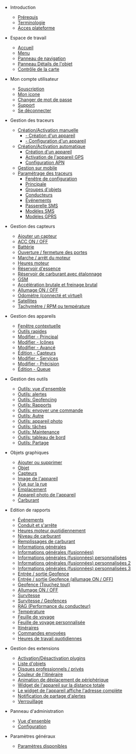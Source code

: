 - Introduction 

  - [Prérequis](introduction.md?id=prérequis)
  - [Terminologie](introduction.md?id=terminologie)
  - [Acces plateforme](introduction.md?id=accès-à-la-plateforme)

- Espace de travail
  
  - [Accueil](espace-de-travail.md?id=ecran-d39accueil)
  - [Menu](espace-de-travail.md?id=menu)
  - [Panneau de navigation](espace-de-travail.md?id=panneau-de-navigation)
  - [Panneau Détails de l'objet](espace-de-travail.md?id=panneau-détails-de-l39objet)
  - [Contrôle de la carte](espace-de-travail.md?id=contrôle-de-la-carte)

- Mon compte utilisateur

  - [Souscription](compte-utilisateurs.md?id=souscription)
  - [Mon icone](compte-utilisateurs.md?id=mes-icônes)
  - [Changer de mot de passe](compte-utilisateurs.md?id=changer-le-mot-de-passe)
  - [Support](compte-utilisateurs.md?id=support)
  - [Se déconnecter](compte-utilisateurs.md?id=se-déconnecter)

- Gestion des traceurs

  - [Création/Activation manuelle](gestion-manuelle-traceurs.md)
    - [- Création d'un appareil](gestion-manuelle-traceurs.md?id=création-d39un-appareil)
    - [- Configuration d'un appareil](gestion-manuelle-traceurs.md?id=configuration-d39un-appareil)
  - [Création/Activation automatique](gestion-auto-traceurs.md)
    - [Création d'un appareil](gestion-auto-traceurs.md?id=création-d39un-appareil)
    - [Activation de l'appareil GPS](gestion-auto-traceurs.md?id=activation-de-l39appareil-gps)
    - [Configuration APN](gestion-auto-traceurs.md?id=configuration-apn)
  - [Gestion sur mobile](gestion-sur-mobile.md)
  - [Paramétrage des traceurs](parametrage-des-traceurs.md)
    - [Fenêtre de configuration](parametrage-des-traceurs.md?id=fenêtre-de-configuration)
    - [Principale](parametrage-des-traceurs.md?id=principale)
    - [Groupes d'objets](parametrage-des-traceurs.md?id=groupes-d39objets)
    - [Conducteurs](parametrage-des-traceurs.md?id=conducteurs)
    - [Événements](parametrage-des-traceurs.md?id=Événements)
    - [Passerelle SMS](parametrage-des-traceurs.md?id=passerelle-sms)
    - [Modèles SMS](parametrage-des-traceurs.md?id=modèles-sms)
    - [Modèles GPRS](parametrage-des-traceurs.md?id=modèles-gprs)

- Gestion des capteurs

  - [Ajouter un capteur](gestion-des-capteurs.md?id=ajouter-un-capteur)
  - [ACC ON / OFF](gestion-des-capteurs.md?id=acc-on-off)
  - [Battérie](gestion-des-capteurs.md?id=battérie)
  - [Ouverture / fermeture des portes](gestion-des-capteurs.md?id=ouverture-fermeture-des-portes)
  - [Marche / arrêt du moteur](gestion-des-capteurs.md?id=marche-arrêt-du-moteur)
  - [Heures moteur](gestion-des-capteurs.md?id=heures-moteur)
  - [Réservoir d'essence](gestion-des-capteurs.md?id=réservoir-d39essence)
  - [Réservoir de carburant avec étalonnage](gestion-des-capteurs.md?id=réservoir-de-carburant-avec-étalonnage)
  - [GSM](gestion-des-capteurs.md?id=gsm)
  - [Accélération brutale et freinage brutal](gestion-des-capteurs.md?id=accélération-brutale-et-freinage-brutal)
  - [Allumage ON / OFF](gestion-des-capteurs.md?id=allumage-on-off)
  - [Odomètre (connecté et virtuel)](gestion-des-capteurs.md?id=odomètre-connecté-et-virtuel)
  - [Satellites](gestion-des-capteurs.md?id=satellites)
  - [Tachymètre / RPM ou température](gestion-des-capteurs.md?id=tachymètre-rpm-ou-température)

- Gestion des appareils

  - [Fenêtre contextuelle](gestion-des-appareils.md?id=fenêtre-contextuelle-de-l39objet)
  - [Outils rapides](gestion-des-appareils.md?id=outils-rapides-d39objet)
  - [Modifier - Principal](gestion-des-appareils.md?id=modifier-principal)
  - [Modifier - Icônes](gestion-des-appareils.md?id=modifier-icônes)
  - [Modifier - Avancé](gestion-des-appareils.md?id=modifier-avancé)
  - [Édition - Capteurs](gestion-des-appareils.md?id=Édition-capteurs)
  - [Modifier - Services](gestion-des-appareils.md?id=modifier-services)
  - [Modifier - Précision](gestion-des-appareils.md?id=modifier-précision)
  - [Édition - Queue](gestion-des-appareils.md?id=Édition-queue)
  
  
- Gestion des outils

  - [Outils: vue d'ensemble](gestion-des-outils.md?id=outils-vue-d39ensemble)
  - [Outils: alertes](gestion-des-outils.md?id=outils-alertes)
  - [Outils: Geofencing](gestion-des-outils.md?id=outils-geofencing)
  - [Outils: Rapports](gestion-des-outils.md?id=outils-rapports)
  - [Outils: envoyer une commande](gestion-des-outils.md?id=outils-envoyer-une-commande)
  - [Outils: Autre](gestion-des-outils.md?id=outils-autre)
  - [Outils: appareil photo](gestion-des-outils.md?id=outils-appareil-photo)
  - [Outils: tâches](gestion-des-outils.md?id=outils-tâches)
  - [Outils: Maintenance](gestion-des-outils.md?id=outils-maintenance)
  - [Outils: tableau de bord](gestion-des-outils.md?id=outils-tableau-de-bord)
  - [Outils: Partage](gestion-des-outils.md?id=outils-partage)
  
- Objets graphiques

  - [Ajouter ou supprimer](objets-graphiques.md?id=initialize)
  - [Objet](objets-graphiques.md?id=initialize)
  - [Capteurs](objets-graphiques.md?id=initialize)
  - [Image de l'appareil](objets-graphiques.md?id=initialize)
  - [Vue sur la rue](objets-graphiques.md?id=initialize)
  - [Emplacement](objets-graphiques.md?id=initialize)
  - [Appareil photo de l'appareil](objets-graphiques.md?id=initialize)
  - [Carburant](objets-graphiques.md?id=initialize)

- Edition de rapports

  - [Événements](edition-de-rapports.md?id=initialize)
  - [Conduit et s'arrête](edition-de-rapports.md?id=initialize)
  - [Heures moteur quotidiennement](edition-de-rapports.md?id=initialize)
  - [Niveau de carburant](edition-de-rapports.md?id=initialize)
  - [Remplissages de carburant](edition-de-rapports.md?id=initialize)
  - [Informations générales](edition-de-rapports.md?id=initialize)
  - [Informations générales (fusionnées)](edition-de-rapports.md?id=initialize)
  - [Informations générales (fusionnées) personnalisées](edition-de-rapports.md?id=initialize)
  - [Informations générales (fusionnées) personnalisées 2](edition-de-rapports.md?id=initialize)
  - [Informations générales (fusionnées) personnalisées 3](edition-de-rapports.md?id=initialize)
  - [Entrée / sortie Geofence](edition-de-rapports.md?id=initialize)
  - [Entrée / sortie Geofence (allumage ON / OFF)](edition-de-rapports.md?id=initialize)
  - [Geofence (Touchez tout)](edition-de-rapports.md?id=initialize)
  - [Allumage ON / OFF](edition-de-rapports.md?id=initialize)
  - [Survitesse](edition-de-rapports.md?id=initialize)
  - [Survitesse / Geofences](edition-de-rapports.md?id=initialize)
  - [RAG (Performance du conducteur)](edition-de-rapports.md?id=initialize)
  - [Température](edition-de-rapports.md?id=initialize)
  - [Feuille de voyage](edition-de-rapports.md?id=initialize)
  - [Feuille de voyage personnalisée](edition-de-rapports.md?id=initialize)
  - [Itinéraires](edition-de-rapports.md?id=initialize)
  - [Commandes envoyées](edition-de-rapports.md?id=initialize)
  - [Heures de travail quotidiennes](edition-de-rapports.md?id=initialize)

- Gestion des extensions

  - [Activation/Désactivation plugins](gestion-des-extensions.md?id=initialize)
  - [Liste d'objets](gestion-des-extensions.md?id=initialize)
  - [Disques professionnels / privés](gestion-des-extensions.md?id=initialize)
  - [Couleur de l'itinéraire](gestion-des-extensions.md?id=initialize)
  - [Animation de déplacement de périphérique](gestion-des-extensions.md?id=initialize)
  - [Widget de l'appareil sur la distance totale](gestion-des-extensions.md?id=initialize)
  - [Le widget de l'appareil affiche l'adresse complète](gestion-des-extensions.md?id=initialize)
  - [Notification de partage d'alertes](gestion-des-extensions.md?id=initialize)
  - [Verrouillage](gestion-des-extensions.md?id=initialize)

- Panneau d'administration

  - [Vue d'ensenble](panneau-administration.md?id=initialize)
  - [Configuration](panneau-administration.md?id=initialize)
  

- Paramètres généraux

  - [Paramètres disponibles](parametres-generaux.md?id=initialize)
